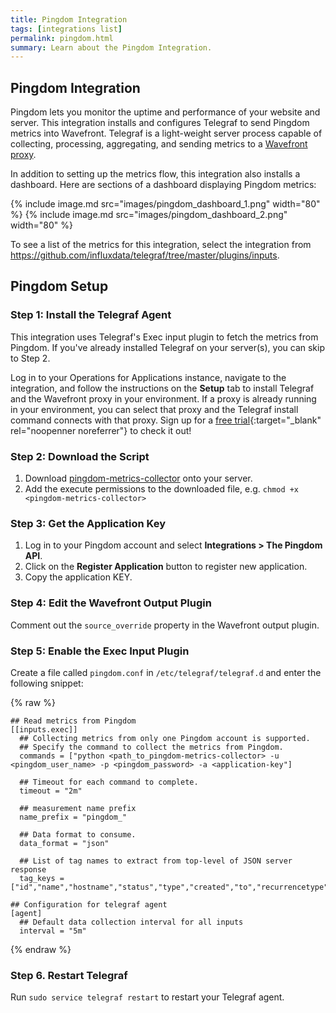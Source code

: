 ```yaml
---
title: Pingdom Integration
tags: [integrations list]
permalink: pingdom.html
summary: Learn about the Pingdom Integration.
---
```

## Pingdom Integration

Pingdom lets you monitor the uptime and performance of your website and server. This integration installs and configures Telegraf to send Pingdom metrics into Wavefront. Telegraf is a light-weight server process capable of collecting, processing, aggregating, and sending metrics to a [Wavefront proxy](https://docs.wavefront.com/proxies.html).

In addition to setting up the metrics flow, this integration also installs a dashboard. Here are sections of a dashboard displaying Pingdom metrics:

{% include image.md src="images/pingdom_dashboard_1.png" width="80" %}
{% include image.md src="images/pingdom_dashboard_2.png" width="80" %}


To see a list of the metrics for this integration, select the integration from <https://github.com/influxdata/telegraf/tree/master/plugins/inputs>.
## Pingdom Setup



### Step 1: Install the Telegraf Agent
This integration uses Telegraf's Exec input plugin to fetch the metrics from Pingdom.
If you've already installed Telegraf on your server(s), you can skip to Step 2.

Log in to your Operations for Applications instance, navigate to the integration, and follow the instructions on the **Setup** tab to install Telegraf and the Wavefront proxy in your environment. If a proxy is already running in your environment, you can select that proxy and the Telegraf install command connects with that proxy. Sign up for a [free trial](https://tanzu.vmware.com/observability-trial){:target="_blank" rel="noopenner noreferrer"} to check it out!

### Step 2: Download the Script

1. Download [pingdom-metrics-collector](https://raw.githubusercontent.com/wavefrontHQ/integrations/master/pingdom/pingdom.py) onto your server.
2. Add the execute permissions to the downloaded file, e.g. `chmod +x <pingdom-metrics-collector>`

### Step 3: Get the Application Key
1. Log in to your Pingdom account and select **Integrations > The Pingdom API**. 
2. Click on the **Register Application** button to register new application.
3. Copy the application KEY.

### Step 4: Edit the Wavefront Output Plugin

Comment out the `source_override` property in the Wavefront output plugin.

### Step 5: Enable the Exec Input Plugin

Create a file called `pingdom.conf` in `/etc/telegraf/telegraf.d` and enter the following snippet:
{% raw %}
```
## Read metrics from Pingdom
[[inputs.exec]]
  ## Collecting metrics from only one Pingdom account is supported.
  ## Specify the command to collect the metrics from Pingdom.
  commands = ["python <path_to_pingdom-metrics-collector> -u <pingdom_user_name> -p <pingdom_password> -a <application-key"]

  ## Timeout for each command to complete.
  timeout = "2m"

  ## measurement name prefix
  name_prefix = "pingdom_"

  ## Data format to consume.
  data_format = "json"

  ## List of tag names to extract from top-level of JSON server response
  tag_keys = ["id","name","hostname","status","type","created","to","recurrencetype","repeatevery","from","description"]

## Configuration for telegraf agent
[agent]
  ## Default data collection interval for all inputs
  interval = "5m"
```
{% endraw %}

### Step 6. Restart Telegraf

Run `sudo service telegraf restart` to restart your Telegraf agent.




